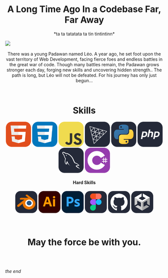 <h1 align="center">A Long Time Ago In a Codebase Far, Far Away</h1>

<p align="center">*ta ta tatatata ta tin tintintinn*</p>

<img src="img/gif2.gif" width="1000">

<p align="center">There was a young Padawan named Léo. A year ago, he set foot upon the vast territory of Web Development, facing fierce foes and endless battles in the great war of code. Though many battles remain, the Padawan grows stronger each day, forging new skills and uncovering hidden strength.. The path is long, but Léo will not be defeated. For his journey has only just begun...</p> 

<br>

<h1 align="center">Skills</h1>

<div align="center">
  <img src="img/HTML.svg" width="80"> 
  <img src="img/CSS.svg" width="80"> 
  <img src="img/JavaScript.svg" width="80"> 
  <img src="img/ThreeJS-Dark.svg" width="80">
  <img src="img/Python-Dark.svg" width="80"> 
  <img src="img/PHP-Dark.svg" width="80">
  <img src="img/MySQL-Dark.svg" width="80">
  <img src="img/CS.svg" width="80">
  
  <br>
  
<h4>Hard Skills</h4>

  <img src="img/Blender-Dark.svg" width="70">
  <img src="img/Illustrator.svg" width="70">
  <img src="img/Photoshop.svg" width="70">
  <img src="img/Figma-Dark.svg" width="70">
  <img src="img/Github-Dark.svg" width="70">
  <img src="img/Unity-Dark.svg" width="70">
  
</div>

<br>
<br>

<h1 align="center">May the force be with you.</h1>

<br>
<br>

*the end*
